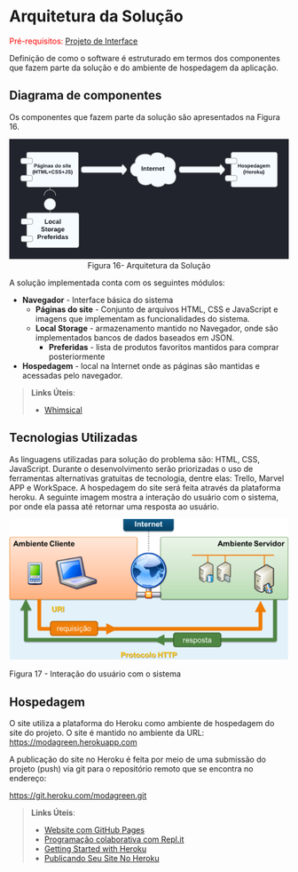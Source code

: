 # Arquitetura da Solução

<span style="color:red">Pré-requisitos: <a href="3-Projeto de Interface.md"> Projeto de Interface</a></span>

Definição de como o software é estruturado em termos dos componentes que fazem parte da solução e do ambiente de hospedagem da aplicação.

## Diagrama de componentes

Os componentes que fazem parte da solução são apresentados na Figura 16.

<img src="https://github.com/ICEI-PUC-Minas-PMV-ADS/pmv-ads-2021-2-e1-proj-web-t5-g1-comercio-eletronico/blob/main/docs/img/diagramadecomponentes.png" alt="Diagrama de Componentes">
<center>Figura 16- Arquitetura da Solução</center>

A solução implementada conta com os seguintes módulos:
- **Navegador** - Interface básica do sistema  
  - **Páginas do site** - Conjunto de arquivos HTML, CSS e JavaScript e imagens que implementam as funcionalidades do sistema.
   - **Local Storage** - armazenamento mantido no Navegador, onde são implementados bancos de dados baseados em JSON.  
     - **Preferidas** - lista de produtos favoritos mantidos para comprar posteriormente 
 - **Hospedagem** - local na Internet onde as páginas são mantidas e acessadas pelo navegador. 

> **Links Úteis**:
>
> - [Whimsical](https://whimsical.com/)

## Tecnologias Utilizadas

As linguagens utilizadas para solução do problema são: HTML, CSS, JavaScript. Durante o desenvolvimento serão priorizadas o uso de ferramentas alternativas gratuitas de tecnologia, dentre elas: Trello, Marvel APP e WorkSpace. A hospedagem do site será feita através da plataforma heroku.
A seguinte imagem mostra a interação do usuário com o sistema, por onde ela passa até retornar uma resposta ao usuário.

<img src="https://github.com/ICEI-PUC-Minas-PMV-ADS/pmv-ads-2021-2-e1-proj-web-t5-g1-comercio-eletronico/blob/main/docs/img/intera%C3%A7%C3%A3odousiario.png" alt="Intereção do Usuario">

Figura 17 - Interação do usuário com o sistema

## Hospedagem

O site utiliza a plataforma do Heroku como ambiente de hospedagem do site do projeto. O site é mantido no ambiente da URL: 
https://modagreen.herokuapp.com

A publicação do site no Heroku é feita por meio de uma submissão do projeto (push) via git para o repositório remoto que se encontra no endereço:

https://git.heroku.com/modagreen.git 

> **Links Úteis**:
>
> - [Website com GitHub Pages](https://pages.github.com/)
> - [Programação colaborativa com Repl.it](https://repl.it/)
> - [Getting Started with Heroku](https://devcenter.heroku.com/start)
> - [Publicando Seu Site No Heroku](http://pythonclub.com.br/publicando-seu-hello-world-no-heroku.html)
